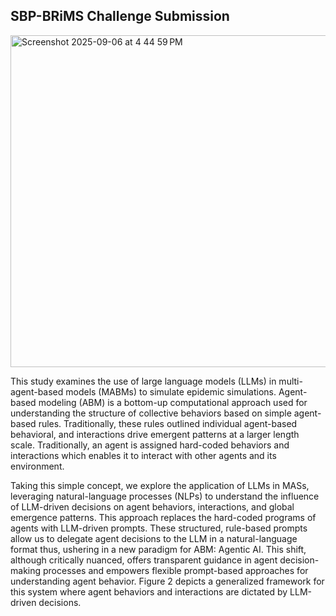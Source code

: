 ## SBP-BRiMS Challenge Submission

<img width="954" height="531" alt="Screenshot 2025-09-06 at 4 44 59 PM" src="https://github.com/user-attachments/assets/21c50ae2-fd64-41af-b0c9-ac84688051e6" />

This study examines the use of large language models (LLMs) in multi-agent-based models (MABMs) to simulate epidemic simulations. Agent-based modeling (ABM) is a bottom-up computational approach used for understanding the structure of collective behaviors based on simple agent-based rules. Traditionally, these rules outlined individual agent-based behavioral, and interactions drive emergent patterns at a larger length scale. Traditionally, an agent is assigned hard-coded behaviors and interactions which enables it to interact with other agents and its environment. 

Taking this simple concept, we explore the application of LLMs in MASs, leveraging natural-language processes (NLPs) to understand the influence of LLM-driven decisions on agent behaviors, interactions, and global emergence patterns. This approach replaces the hard-coded programs of agents with LLM-driven prompts. These structured, rule-based prompts allow us to delegate agent decisions to the LLM in a natural-language format thus, ushering in a new paradigm for ABM: Agentic AI. This shift, although critically nuanced, offers transparent guidance in agent decision-making processes and empowers flexible prompt-based approaches for understanding agent behavior. Figure 2 depicts a generalized framework for this system where agent behaviors and interactions are dictated by LLM-driven decisions. 
